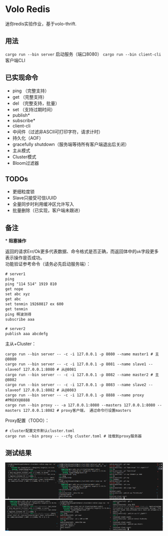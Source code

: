 # Volo Redis

迷你redis实验作业，基于volo-thrift.  

## 用法

`cargo run --bin server` 启动服务（端口8080）
`cargo run --bin client-cli` 客户端CLI

## 已实现命令
- ping （完整支持）
- get （完整支持）
- del （完整支持，批量）
- set （支持过期时间）
- publish*
- subscribe*
- client-cli
- 中间件（过滤非ASCII可打印字符，请求计时）
- 持久化（AOF）
- gracefully shutdown（服务端等待所有客户端退出后关闭）
- 主从模式
- Cluster模式
- Bloom过滤器

## TODOs

- 更细粒度锁
- Slave只接受可信UUID
- 全量同步时利用缓冲区允许写入
- 批量删除（已实现，客户端未跟进）

## 备注

\* **阻塞操作**

返回的请求Err/Ok更多代表数据、命令格式是否正确，而返回体中的`ok`字段更多表示操作是否成功。  
功能验证参考命令（请务必先启动服务端）：  
```plaintext
# server1
ping
ping "114 514" 1919 810
get nope
set abc xyz
get abc
set tenmin 19260817 ex 600
get tenmin
ping 啊波测得
subscribe aaa
```
```shell
# server2
publish aaa abcdefg
```
主从+Cluster：  
```shell
cargo run --bin server -- -c -i 127.0.0.1 -p 8080 --name master1 # 主@8080
cargo run --bin server -- -c -i 127.0.0.1 -p 8081 --name slave1 --slaveof 127.0.0.1:8080 # 从@8081
cargo run --bin server -- -c -i 127.0.0.1 -p 8082 --name master2 # 主@8082
cargo run --bin server -- -c -i 127.0.0.1 -p 8083 --name slave2 --slaveof 127.0.0.1:8082 # 从@8083
cargo run --bin server -- -c -i 127.0.0.1 -p 8888 --name proxy #PROXY@8888
cargo run --bin proxy -- -a 127.0.0.1:8080 --masters 127.0.0.1:8080 --masters 127.0.0.1:8082 # proxy客户端， 通过命令行设置masters
```
Proxy配置（TODO）：
```shell
# cluster配置文件默认cluster.toml
cargo run --bin proxy -- --cfg cluster.toml # 挂载到proxy服务器
```
## 测试结果

![full test](statics/test.png)
![subscribe](statics/image.png)